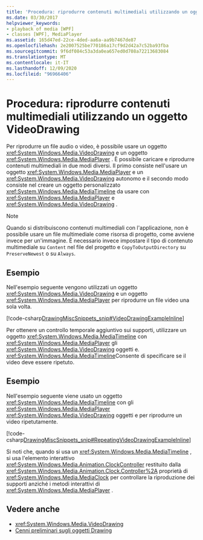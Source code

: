 ```yaml
---
title: 'Procedura: riprodurre contenuti multimediali utilizzando un oggetto VideoDrawing'
ms.date: 03/30/2017
helpviewer_keywords:
- playback of media [WPF]
- classes [WPF], MediaPlayer
ms.assetid: 165d47ed-22ce-4ded-aa6a-aa9b7467de87
ms.openlocfilehash: 2e2007525be770186a17cf9d2d42a7c52ba93fba
ms.sourcegitcommit: 9f6df084c53a3da0ea657ed0d708a72213683084
ms.translationtype: MT
ms.contentlocale: it-IT
ms.lasthandoff: 12/09/2020
ms.locfileid: "96966406"
---
```

# <a name="how-to-play-media-using-a-videodrawing"></a>Procedura: riprodurre contenuti multimediali utilizzando un oggetto VideoDrawing
Per riprodurre un file audio o video, è possibile usare un oggetto <xref:System.Windows.Media.VideoDrawing> e un oggetto <xref:System.Windows.Media.MediaPlayer> . È possibile caricare e riprodurre contenuti multimediali in due modi diversi. Il primo consiste nell'usare un oggetto <xref:System.Windows.Media.MediaPlayer> e un <xref:System.Windows.Media.VideoDrawing> autonomo e il secondo modo consiste nel creare un oggetto personalizzato <xref:System.Windows.Media.MediaTimeline> da usare con <xref:System.Windows.Media.MediaPlayer> e <xref:System.Windows.Media.VideoDrawing> .  
  
> [!NOTE]
> Quando si distribuiscono contenuti multimediali con l'applicazione, non è possibile usare un file multimediale come risorsa di progetto, come avviene invece per un'immagine. È necessario invece impostare il tipo di contenuto multimediale su `Content` nel file del progetto e `CopyToOutputDirectory` su `PreserveNewest` o su `Always`.  
  
## <a name="example"></a>Esempio  
 Nell'esempio seguente vengono utilizzati un oggetto <xref:System.Windows.Media.VideoDrawing> e un oggetto <xref:System.Windows.Media.MediaPlayer> per riprodurre un file video una sola volta.  
  
 [!code-csharp[DrawingMiscSnippets_snip#VideoDrawingExampleInline](~/samples/snippets/csharp/VS_Snippets_Wpf/DrawingMiscSnippets_snip/CSharp/VideoDrawingExample.cs#videodrawingexampleinline)]  
  
 Per ottenere un controllo temporale aggiuntivo sui supporti, utilizzare un oggetto <xref:System.Windows.Media.MediaTimeline> con <xref:System.Windows.Media.MediaPlayer> gli <xref:System.Windows.Media.VideoDrawing> oggetti e. <xref:System.Windows.Media.MediaTimeline>Consente di specificare se il video deve essere ripetuto.  
  
## <a name="example"></a>Esempio  
 Nell'esempio seguente viene usato un oggetto <xref:System.Windows.Media.MediaTimeline> con gli <xref:System.Windows.Media.MediaPlayer> <xref:System.Windows.Media.VideoDrawing> oggetti e per riprodurre un video ripetutamente.  
  
 [!code-csharp[DrawingMiscSnippets_snip#RepeatingVideoDrawingExampleInline](~/samples/snippets/csharp/VS_Snippets_Wpf/DrawingMiscSnippets_snip/CSharp/VideoDrawingExample.cs#repeatingvideodrawingexampleinline)]  
  
 Si noti che, quando si usa un <xref:System.Windows.Media.MediaTimeline> , si usa l'elemento interattivo <xref:System.Windows.Media.Animation.ClockController> restituito dalla <xref:System.Windows.Media.Animation.Clock.Controller%2A> proprietà di <xref:System.Windows.Media.MediaClock> per controllare la riproduzione dei supporti anziché i metodi interattivi di <xref:System.Windows.Media.MediaPlayer> .  
  
## <a name="see-also"></a>Vedere anche

- <xref:System.Windows.Media.VideoDrawing>
- [Cenni preliminari sugli oggetti Drawing](drawing-objects-overview.md)
